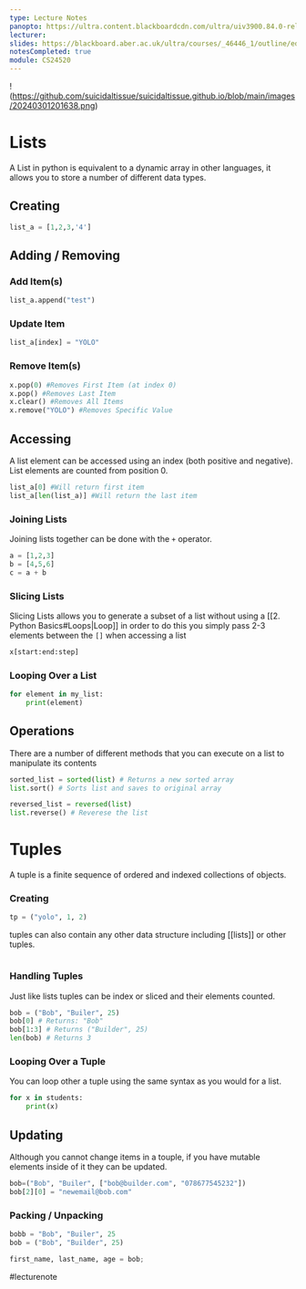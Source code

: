 ```yaml
---
type: Lecture Notes
panopto: https://ultra.content.blackboardcdn.com/ultra/uiv3900.84.0-rel.32_5b918c5#
lecturer: 
slides: https://blackboard.aber.ac.uk/ultra/courses/_46446_1/outline/edit/document/_2730515_1?courseId=_46446_1&view=content
notesCompleted: true
module: CS24520
---
```

!(https://github.com/suicidaltissue/suicidaltissue.github.io/blob/main/images/20240301201638.png)


# Lists
A List in python is equivalent to a dynamic array in other languages, it allows you to store a number of different data types.
## Creating
```python
list_a = [1,2,3,'4']
```

## Adding / Removing

### Add Item(s)
```python
list_a.append("test")
```

### Update Item

```python
list_a[index] = "YOLO"
```

### Remove Item(s)

```python
x.pop(0) #Removes First Item (at index 0)
x.pop() #Removes Last Item
x.clear() #Removes All Items
x.remove("YOLO") #Removes Specific Value
```

## Accessing
A list element can be accessed using an index (both positive and negative).
List elements are counted from position 0.

```python
list_a[0] #Will return first item
list_a[len(list_a)] #Will return the last item
```

### Joining Lists
Joining lists together can be done with the `+` operator.

```python
a = [1,2,3]
b = [4,5,6]
c = a + b
```

### Slicing Lists
Slicing Lists allows you to generate a subset of a list without using a [[2. Python Basics#Loops|Loop]]
in order to do this you simply pass 2-3 elements between the `[]` when accessing a list

```python
x[start:end:step]
```

### Looping Over a List

```python
for element in my_list:
	print(element)
```


## Operations
There are a number of different methods that you can execute on a list to manipulate its contents
```python
sorted_list = sorted(list) # Returns a new sorted array
list.sort() # Sorts list and saves to original array

reversed_list = reversed(list)
list.reverse() # Reverese the list
```

# Tuples
A tuple is a finite sequence of ordered and indexed collections of objects.
### Creating

```python
tp = ("yolo", 1, 2)
```

tuples can also contain any other data structure including [[lists]] or other tuples.
```python

```

### Handling Tuples
Just like lists tuples can be index or sliced and their elements counted.

```python
bob = ("Bob", "Builer", 25)
bob[0] # Returns: "Bob"
bob[1:3] # Returns ("Builder", 25)
len(bob) # Returns 3
```

### Looping Over a Tuple
You can loop other a tuple using the same syntax as you would for a list.

```python
for x in students:
	print(x)
```

## Updating
Although you cannot change items in a touple, if you have mutable elements inside of it they can be updated.

```python
bob=("Bob", "Builer", ["bob@builder.com", "078677545232"])
bob[2][0] = "newemail@bob.com"
```

### Packing / Unpacking

```python
bobb = "Bob", "Builer", 25
bob = ("Bob", "Builder", 25)
```

```python
first_name, last_name, age = bob;
```

#lecturenote
